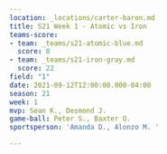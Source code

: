 ```yaml
---
location: _locations/carter-baron.md
title: S21 Week 1 - Atomic vs Iron
teams-score:
- team: _teams/s21-atomic-blue.md
  score: 0
- team: _teams/s21-iron-gray.md
  score: 22
field: "1"
date: 2021-09-12T12:00:00.000-04:00
season: 21
week: 1
mvp: Sean K., Desmond J.
game-ball: Peter S., Baxter O.
sportsperson: 'Amanda D., Alonzo M. '

---
```

